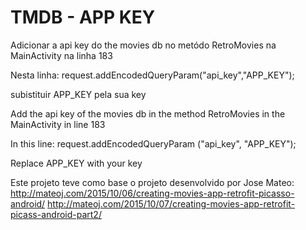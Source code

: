 # TMDB - APP KEY

Adicionar a api key do the movies db no metódo RetroMovies na MainActivity na linha 183

Nesta linha: request.addEncodedQueryParam("api_key","APP_KEY");

subistituir APP_KEY pela sua key



Add the api key of the movies db in the method RetroMovies in the MainActivity in line 183

In this line: request.addEncodedQueryParam ("api_key", "APP_KEY");

Replace APP_KEY with your key

Este projeto teve como base o projeto desenvolvido por Jose Mateo:
http://mateoj.com/2015/10/06/creating-movies-app-retrofit-picasso-android/
http://mateoj.com/2015/10/07/creating-movies-app-retrofit-picass-android-part2/
